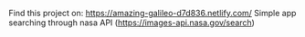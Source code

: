 Find this project on: https://amazing-galileo-d7d836.netlify.com/
Simple app searching through nasa API (https://images-api.nasa.gov/search)
